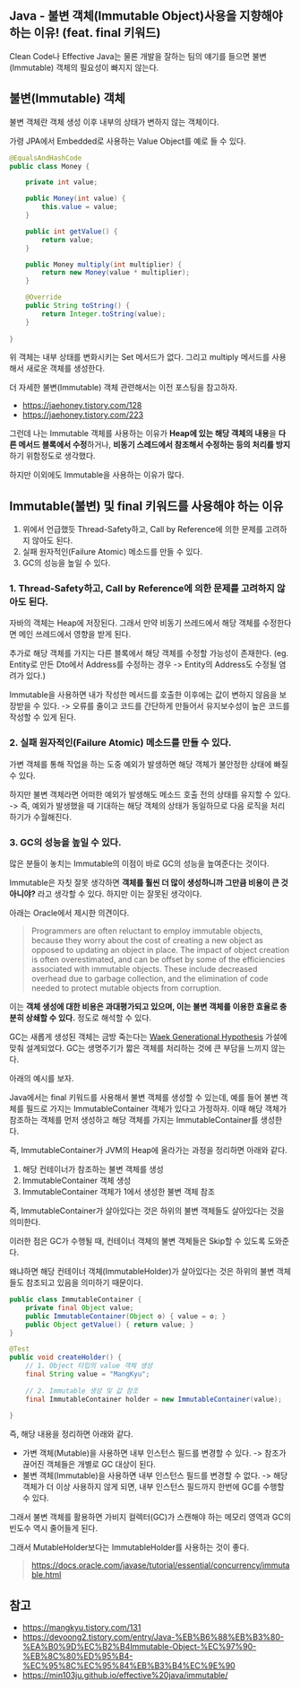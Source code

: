 ## Java - 불변 객체(Immutable Object)사용을 지향해야 하는 이유! (feat. final 키워드)

Clean Code나 Effective Java는 물론 개발을 잘하는 팀의 얘기를 들으면 불변(Immutable) 객체의 필요성이 빠지지 않는다.

## 불변(Immutable) 객체

불변 객체란 객체 생성 이후 내부의 상태가 변하지 않는 객체이다.

가령 JPA에서 Embedded로 사용하는 Value Object를 예로 들 수 있다.

```java
@EqualsAndHashCode
public class Money {

    private int value;

    public Money(int value) {
        this.value = value;
    }

    public int getValue() {
        return value;
    }

    public Money multiply(int multiplier) {
        return new Money(value * multiplier);
    }

    @Override
    public String toString() {
        return Integer.toString(value);
    }
    
}
```

위 객체는 내부 상태를 변화시키는 Set 메서드가 없다. 그리고 multiply 메서드를 사용해서 새로운 객체를 생성한다.

더 자세한 불변(Immutable) 객체 관련해서는 이전 포스팅을 참고하자.
- https://jaehoney.tistory.com/128
- https://jaehoney.tistory.com/223

그런데 나는 Immutable 객체를 사용하는 이유가 **Heap에 있는 해당 객체의 내용**을 **다른 메서드 블록에서 수정**하거나, **비동기 스레드에서 참조해서 수정하는 등의 처리를 방지**하기 위함정도로 생각했다.

하지만 이외에도 Immutable을 사용하는 이유가 많다. 

## Immutable(불변) 및 final 키워드를 사용해야 하는 이유
1. 위에서 언급했듯 Thread-Safety하고, Call by Reference에 의한 문제를 고려하지 않아도 된다. 
2. 실패 원자적인(Failure Atomic) 메소드를 만들 수 있다.
5. GC의 성능을 높일 수 있다.

### 1. Thread-Safety하고, Call by Reference에 의한 문제를 고려하지 않아도 된다.

자바의 객체는 Heap에 저장된다. 그래서 만약 비동기 쓰레드에서 해당 객체를 수정한다면 메인 쓰레드에서 영향을 받게 된다.

추가로 해당 객체를 가지는 다른 블록에서 해당 객체를 수정할 가능성이 존재한다. (eg. Entity로 만든 Dto에서 Address를 수정하는 경우 -> Entity의 Address도 수정될 염려가 있다.)

Immutable을 사용하면 내가 작성한 메서드를 호출한 이후에는 값이 변하지 않음을 보장받을 수 있다. -> 오류를 줄이고 코드를 간단하게 만들어서 유지보수성이 높은 코드를 작성할 수 있게 된다.

### 2. 실패 원자적인(Failure Atomic) 메소드를 만들 수 있다.

가변 객체를 통해 작업을 하는 도중 예외가 발생하면 해당 객체가 불안정한 상태에 빠질 수 있다.

하지만 불변 객체라면 어떠한 예외가 발생해도 메소드 호출 전의 상태를 유지할 수 있다. -> 즉, 예외가 발생했을 때 기대하는 해당 객체의 상태가 동일하므로 다음 로직을 처리하기가 수월해진다.

### 3. GC의 성능을 높일 수 있다.

많은 분들이 놓치는 Immutable의 이점이 바로 GC의 성능을 높여준다는 것이다.

Immutable은 자칫 잘못 생각하면 **객체를 훨씬 더 많이 생성하니까 그만큼 비용이 큰 것 아니야?** 라고 생각할 수 있다. 하지만 이는 잘못된 생각이다.

아래는 Oracle에서 제시한 의견이다.
> Programmers are often reluctant to employ immutable objects, because they worry about the cost of creating a new object as opposed to updating an object in place. The impact of object creation is often overestimated, and can be offset by some of the efficiencies associated with immutable objects. These include decreased overhead due to garbage collection, and the elimination of code needed to protect mutable objects from corruption.

이는 **객체 생성에 대한 비용은 과대평가되고 있으며, 이는 불변 객체를 이용한 효율로 충분히 상쇄할 수 있다.** 정도로 해석할 수 있다.

GC는 새롭게 생성된 객체는 금방 죽는다는 [Waek Generational Hypothesis](https://docs.oracle.com/javase/8/docs/technotes/guides/vm/gctuning/generations.html) 가설에 맞춰 설계되었다. GC는 생명주기가 짧은 객체를 처리하는 것에 큰 부담을 느끼지 않는다.

아래의 예시를 보자.

Java에서는 final 키워드를 사용해서 불변 객체를 생성할 수 있는데, 예를 들어 불변 객체를 필드로 가지는 ImmutableContainer 객체가 있다고 가정하자. 이때 해당 객체가 참조하는 객체를 먼저 생성하고 해당 객체를 가지는 ImmutableContainer를 생성한다.

즉, ImmutableContainer가 JVM의 Heap에 올라가는 과정을 정리하면 아래와 같다.
1. 해당 컨테이너가 참조하는 불변 객체를 생성
2. ImmutableContainer 객체 생성
3. ImmutableContainer 객체가 1에서 생성한 불변 객체 참조

즉, ImmutableContainer가 살아있다는 것은 하위의 불변 객체들도 살아있다는 것을 의미한다.

이러한 점은 GC가 수행될 때, 컨테이너 객체의 불변 객체들은 Skip할 수 있도록 도와준다.

왜냐하면 해당 컨테이너 객체(ImmutableHolder)가 살아있다는 것은 하위의 불변 객체들도 참조되고 있음을 의미하기 때문이다.
```java
public class ImmutableContainer {
    private final Object value;
    public ImmutableContainer(Object o) { value = o; }
    public Object getValue() { return value; }
}

@Test
public void createHolder() {
    // 1. Object 타입의 value 객체 생성
    final String value = "MangKyu";
    
    // 2. Immutable 생성 및 값 참조
    final ImmutableContainer holder = new ImmutableContainer(value);
    
}
```

즉, 해당 내용을 정리하면 아래와 같다.
- 가변 객체(Mutable)을 사용하면 내부 인스턴스 필드를 변경할 수 있다. -> 참조가 끊어진 객체들은 개별로 GC 대상이 된다.
- 불변 객체(Immutable)을 사용하면 내부 인스턴스 필드를 변경할 수 없다. -> 해당 객체가 더 이상 사용하지 않게 되면, 내부 인스턴스 필드까지 한번에 GC를 수행할 수 있다. 

그래서 불변 객체를 활용하면 가비지 컬렉터(GC)가 스캔해야 하는 메모리 영역과 GC의 빈도수 역시 줄어들게 된다.

그래서 MutableHolder보다는 ImmutableHolder를 사용하는 것이 좋다.

> https://docs.oracle.com/javase/tutorial/essential/concurrency/immutable.html


## 참고
- https://mangkyu.tistory.com/131
- https://devoong2.tistory.com/entry/Java-%EB%B6%88%EB%B3%80-%EA%B0%9D%EC%B2%B4Immutable-Object-%EC%97%90-%EB%8C%80%ED%95%B4-%EC%95%8C%EC%95%84%EB%B3%B4%EC%9E%90
- https://min103ju.github.io/effective%20java/immutable/